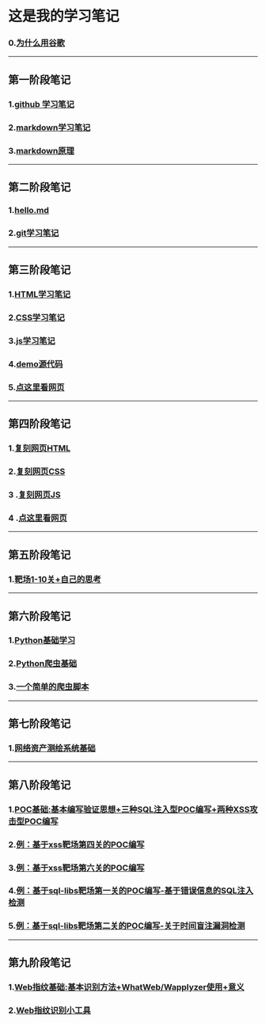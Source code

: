 # 这是我的学习笔记
### 0.[为什么用谷歌](http://github.com/thr-del/Task/blob/master/关于为什么使用Google搜索引擎的思考.md)
***
## 第一阶段笔记
### 1.[github 学习笔记](http://github.com/thr-del/Task/blob/master/Github学习笔记.md)
### 2.[markdown学习笔记](http://github.com/thr-del/Task/blob/master/学习笔记.md)
### 3.[markdown原理](http://github.com/thr-del/Task/blob/master/markdown原理.md)

***
## 第二阶段笔记
### 1.[hello.md](http://github.com/thr-del/Task/blob/master/Hello.md)
### 2.[git学习笔记](http://github.com/thr-del/Task/blob/master/Git学习笔记.md)
***
## 第三阶段笔记
### 1.[HTML学习笔记](http://github.com/thr-del/Task/blob/master/HTML学习笔记.md)
### 2.[CSS学习笔记](http://github.com/thr-del/Task/blob/master/CSS学习笔记.md)
### 3.[js学习笔记](http://github.com/thr-del/Task/blob/master/js学习笔记.md)
### 4.[demo源代码](http://github.com/thr-del/Task/blob/master/网页原代码.md)
### 5.[点这里看网页](https://thr-del.github.io/Task/)
***
## 第四阶段笔记
### 1.[复刻网页HTML](http://github.com/thr-del/Task/blob/master/docs/html+css+js/geek.html)
### 2.[复刻网页CSS](http://github.com/thr-del/Task/blob/master/docs/html+css+js/geek.css)
### 3 .[复刻网页JS](http://github.com/thr-del/Task/blob/master/docs/html+css+js/geek.js)
### 4 .[点这里看网页](https://thr-del.github.io/Task/html+css+js/geek.html)
***
## 第五阶段笔记
### 1.[靶场1-10关+自己的思考](http://github.com/thr-del/Task/blob/master/靶场1-10解题思路+自己的思考.md)
***
## 第六阶段笔记
### 1.[Python基础学习](http://github.com/thr-del/Task/blob/master/Python基础学习.md)
### 2.[Python爬虫基础](http://github.com/thr-del/Task/blob/master/Python爬虫基础.md)
### 3.[一个简单的爬虫脚本](http://github.com/thr-del/Task/blob/master/scrape_douban.py)
***
## 第七阶段笔记
### 1.[网络资产测绘系统基础](http://github.com/thr-del/Task/blob/master/网络资产测绘系统基础.md)
***
## 第八阶段笔记
### 1.[POC基础:基本编写验证思想+三种SQL注入型POC编写+两种XSS攻击型POC编写](http://github.com/thr-del/Task/blob/master/POC基础.md)
### 2.[例：基于xss靶场第四关的POC编写](https://github.com/thr-del/Task/blob/master/XSS%20POC.py)
### 3.[例：基于xss靶场第六关的POC编写](https://github.com/thr-del/Task/blob/master/XSS%20POC%201.py)
### 4.[例：基于sql-libs靶场第一关的POC编写-基于错误信息的SQL注入检测](http://github.com/thr-del/Task/blob/master/SQL1.py)
### 5.[例：基于sql-libs靶场第二关的POC编写-关于时间盲注漏洞检测](http://github.com/thr-del/Task/blob/master/SQL2.py)
***
## 第九阶段笔记
### 1.[Web指纹基础:基本识别方法+WhatWeb/Wapplyzer使用+意义](http://github.com/thr-del/Task/blob/master/Web指纹基础.md)
### 2.[Web指纹识别小工具](http://github.com/thr-del/Task/blob/master/web指纹.py)
